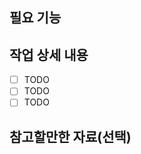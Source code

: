 ## 필요 기능

<!-- 추가하려는 기능에 대해 간결하게 설명해주세요

- [ ] 기능 1
  - 기능 1은 기능 1입니다.
- [ ] 기능 2
-->

## 작업 상세 내용

- [ ] TODO
- [ ] TODO
- [ ] TODO

<!--연결된 Issue, PR이 있다면 #11 과 같은 식으로 번호를 적습니다.-->

## 참고할만한 자료(선택)
